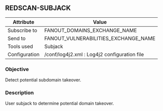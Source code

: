 ## REDSCAN-SUBJACK

| Attribute     | Value                                        |
| ------------- | -------------------------------------------- |
| Subscribe to  | FANOUT_DOMAINS_EXCHANGE_NAME                 |
| Send to       | FANOUT_VULNERABILITIES_EXCHANGE_NAME         |
| Tools used    | Subjack                                      |
| Configuration | /conf/log4j2.xml : Log4j2 configuration file |

### Objective

Detect potential subdomain takeover.

### Description

User subjack to determine potential domain takeover.
